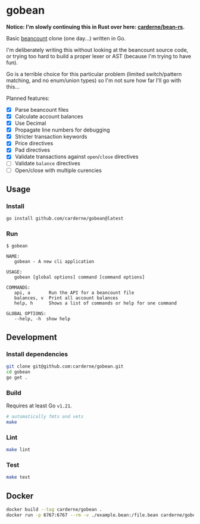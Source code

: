 # gobean

**Notice: I'm slowly continuing this in Rust over here: [carderne/bean-rs](https://github.com/carderne/bean-rs).**

Basic [beancount](https://github.com/beancount/beancount) clone (one day...) written in Go.

I'm deliberately writing this without looking at the beancount source code, or trying too hard to build a proper lexer or AST (because I'm trying to have fun).

Go is a terrible choice for this particular problem (limited switch/pattern matching, and no enum/union types) so I'm not sure how far I'll go with this...

Planned features:
- [x] Parse beancount files
- [x] Calculate account balances
- [x] Use Decimal
- [x] Propagate line numbers for debugging
- [x] Stricter transaction keywords
- [x] Price directives
- [x] Pad directives
- [x] Validate transactions against `open`/`close` directives
- [ ] Validate `balance` directives
- [ ] Open/close with multiple curencies

## Usage
### Install
```bash
go install github.com/carderne/gobean@latest
```

### Run
```
$ gobean

NAME:
   gobean - A new cli application

USAGE:
   gobean [global options] command [command options]

COMMANDS:
   api, a       Run the API for a beancount file
   balances, v  Print all account balances
   help, h      Shows a list of commands or help for one command

GLOBAL OPTIONS:
   --help, -h  show help
```

## Development
### Install dependencies
```bash
git clone git@github.com:carderne/gobean.git
cd gobean
go get .
```

### Build
Requires at least Go `v1.21`.

```bash
# automatically fmts and vets
make
```

### Lint
```bash
make lint
```

### Test
```bash
make test
```

## Docker

```bash
docker build --tag carderne/gobean .
docker run -p 6767:6767 --rm -v ./example.bean:/file.bean carderne/gobean
```
